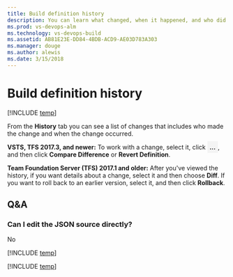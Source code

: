 ```yaml
---
title: Build definition history
description: You can learn what changed, when it happened, and who did it on VSTS and Team Foundation Server (TFS)
ms.prod: vs-devops-alm
ms.technology: vs-devops-build
ms.assetid: AB81E23E-DD84-4BDB-ACD9-AE03D783A303
ms.manager: douge
ms.author: alewis
ms.date: 3/15/2018
---
```

[//]: # (monikerRange: '>= tfs-2015')

# Build definition history

[!INCLUDE [temp](../../../_shared/version.md)]

<!--
<div style="padding:5px;border-bottom:1px solid #ccc;font-family:Segoe UI;font-size:13px;margin-bottom:15px">

![Definition edit panel header](_img/_shared/definition-edit-panel-header.png)<br/>

[Build](build.md)&nbsp;&nbsp;&nbsp;&nbsp;&nbsp; [Options](options.md)&nbsp;&nbsp;&nbsp;&nbsp;&nbsp; [Repository](repository.md)&nbsp;&nbsp;&nbsp;&nbsp;&nbsp; [Variables](variables.md)&nbsp;&nbsp;&nbsp;&nbsp;&nbsp; [Triggers](triggers.md)&nbsp;&nbsp;&nbsp;&nbsp;&nbsp; [General](general.md)&nbsp;&nbsp;&nbsp;&nbsp;&nbsp; [Retention](retention.md)&nbsp;&nbsp;&nbsp;&nbsp;&nbsp; **[History](#)**
</div>
-->

From the **History** tab you can see a list of changes that includes who made the change and when the change occurred. 

[//]: # (::: moniker range=">= tfs-2017")

**VSTS, TFS 2017.3, and newer:** To work with a change, select it, click <span style="background-color: rgb(244,244,244);font-weight:bold;padding:5px">...</span>, and then click **Compare Difference** or **Revert Definition**.

[//]: # (::: moniker-end)

[//]: # (::: moniker range="<= tfs-2017")

**Team Foundation Server (TFS) 2017.1 and older:** After you've viewed the history, if you want details about a change, select it and then choose **Diff**. If you want to roll back to an earlier version, select it, and then click **Rollback**.

[//]: # (::: moniker-end)

## Q&A 

<!-- BEGINSECTION class="md-qanda" -->

### Can I edit the JSON source directly?

No

[!INCLUDE [temp](../../../_shared/qa-agents.md)]

[!INCLUDE [temp](../../../_shared/qa-versions.md)]

<!-- ENDSECTION -->
